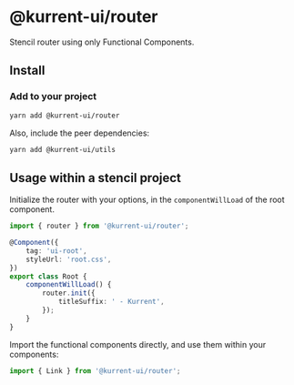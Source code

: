 # @kurrent-ui/router

Stencil router using only Functional Components.

## Install

### Add to your project

```sh
yarn add @kurrent-ui/router
```

Also, include the peer dependencies:

```sh
yarn add @kurrent-ui/utils
```

## Usage within a stencil project

Initialize the router with your options, in the `componentWillLoad` of the root component.

```ts
import { router } from '@kurrent-ui/router';

@Component({
    tag: 'ui-root',
    styleUrl: 'root.css',
})
export class Root {
    componentWillLoad() {
        router.init({
            titleSuffix: ' - Kurrent',
        });
    }
}
```

Import the functional components directly, and use them within your components:

```ts
import { Link } from '@kurrent-ui/router';
```
